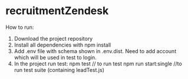 # recruitmentZendesk
How to run:
1. Download the project repository
2. Install all dependencies with npm install
3. Add .env file with schema shown in .env.dist. Need to add account which will be used in test to login.
4. In the project run test:
npm test // to run test
npm run start:single //to run test suite (containing leadTest.js)


